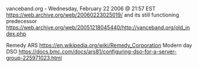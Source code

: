 vanceband.org - Wednesday, February 22 2006 @ 21:57 EST
https://web.archive.org/web/20060223025019/
and its still functioning predecessor
https://web.archive.org/web/20051218045440/http://vanceband.org/old_index.php

Remedy ARS
https://en.wikipedia.org/wiki/Remedy_Corporation
Modern day DSO
https://docs.bmc.com/docs/ars81/configuring-dso-for-a-server-group-225971023.html

